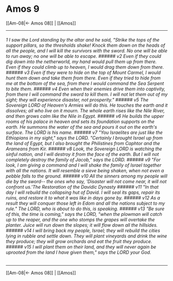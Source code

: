 # Amos 9

[[Am-08|← Amos 08]] | [[Amos]]
***

###### 1 I saw the Lord standing by the altar and he said, "Strike the tops of the support pillars, so the thresholds shake! Knock them down on the heads of all the people, and I will kill the survivors with the sword. No one will be able to run away; no one will be able to escape. ###### v2 Even if they could dig down into the netherworld, my hand would pull them up from there. Even if they could climb up to heaven, I would drag them down from there. ###### v3 Even if they were to hide on the top of Mount Carmel, I would hunt them down and take them from there. Even if they tried to hide from me at the bottom of the sea, from there I would command the Sea Serpent to bite them. ###### v4 Even when their enemies drive them into captivity, from there I will command the sword to kill them. I will not let them out of my sight; they will experience disaster, not prosperity." ###### v5 The Sovereign LORD of Heaven's Armies will do this. He touches the earth and it dissolves; all who live on it mourn. The whole earth rises like the Nile River, and then grows calm like the Nile in Egypt. ###### v6 He builds the upper rooms of his palace in heaven and sets its foundation supports on the earth. He summons the water of the sea and pours it out on the earth's surface. The LORD is his name. ###### v7 "You Israelites are just like the Ethiopians in my sight," says the LORD. "Certainly I brought Israel up from the land of Egypt, but I also brought the Philistines from Caphtor and the Arameans from Kir. ###### v8 Look, the Sovereign LORD is watching the sinful nation, and I will destroy it from the face of the earth. But I will not completely destroy the family of Jacob," says the LORD. ###### v9 "For look, I am giving a command and I will shake the family of Israel together with all the nations. It will resemble a sieve being shaken, when not even a pebble falls to the ground. ###### v10 All the sinners among my people will die by the sword-- the ones who say, 'Disaster will not come near, it will not confront us.'The Restoration of the Davidic Dynasty ###### v11 "In that day I will rebuild the collapsing hut of David. I will seal its gaps, repair its ruins, and restore it to what it was like in days gone by. ###### v12 As a result they will conquer those left in Edom and all the nations subject to my rule." The LORD, who is about to do this, is speaking. ###### v13 "Be sure of this, the time is coming," says the LORD, "when the plowman will catch up to the reaper, and the one who stomps the grapes will overtake the planter. Juice will run down the slopes; it will flow down all the hillsides. ###### v14 I will bring back my people, Israel; they will rebuild the cities lying in rubble and settle down. They will plant vineyards and drink the wine they produce; they will grow orchards and eat the fruit they produce. ###### v15 I will plant them on their land, and they will never again be uprooted from the land I have given them," says the LORD your God.

***
[[Am-08|← Amos 08]] | [[Amos]]
